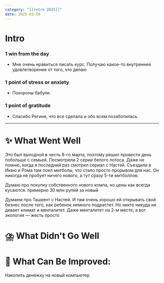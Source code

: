 ```yaml
---
category: "[[retro 2025]]"
date: 2025-03-10
---
```


# Intro
### 1 win from the day
- Мне очень нравиться писать курс. Получаю какое-то внутреннее удовлетворение от того, что делаю
### 1 point of stress or anxiety
- Похороны бабули. 
### 1 point of gratitude
- Спасибо Регине, что все сделала и обо всем позаботилась
---
# **✨ What Went Well**

Это был выходной в честь 8-го марта, поэтому решил провести день побольше с семьей. 
Посмотрели 2 серии белого лотоса. Даже не помню, когда я последний раз смотрел сериал с Настей. 
Съездили в Икею и Рома там поел митболы, что стало просто прорывом для нас. Он никогда не пробует ничего нового, а тут сразу 5-ти митболлов. 

Думаю про покупку собственного нового компа, но цены как всегда кусаются. примерно 30 млн рупий за новый 

Думаем про Ташкент с Настей. И там очень хорошо ей открывать свой бизнес после того, как ребенок немного подрастет. Но никто никуда не девает климат и менталитет. Даже менталитет на 2-м месте, а вот экология — жесть просто


#  **⛈️ What Didn't Go Well**



# **💫 What Can Be Improved**:

Накопить денежку на новый компьютер
